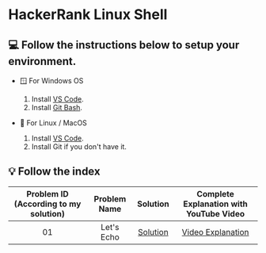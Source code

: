 # HackerRank Linux Shell

## 💻 Follow the instructions below to setup your environment.

- 🪟 For Windows OS

  1. Install [VS Code](https://code.visualstudio.com/).
  2. Install [Git Bash](https://git-scm.com/downloads).

- 🐧 For Linux / MacOS 

  1. Install [VS Code](https://code.visualstudio.com/).
  2. Install Git if you don't have it.


## 💡 Follow the index 

| Problem ID (According to my solution) | Problem Name |             Solution             |      Complete Explanation with YouTube Video      |
|:-------------------------------------:|:------------:|:--------------------------------:|:-------------------------------------------------:|
|                  01                   |  Let's Echo  | [Solution](Let's%20Echo/bash.sh) | [Video Explanation](https://youtu.be/SVOS5sXQdVY) |